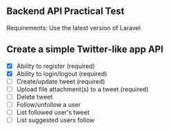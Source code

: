 ## Backend API Practical Test

Requirements: Use the latest version of Laravel

## Create a simple Twitter-like app API

-   [x] Ability to register (required)
-   [x] Ability to login/logout (required)
-   [ ] Create/update tweet (required)
-   [ ] Upload file attachment(s) to a tweet (required)
-   [ ] Delete tweet
-   [ ] Follow/unfollow a user
-   [ ] List followed user's tweet
-   [ ] List suggested users follow
